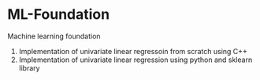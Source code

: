 # ML-Foundation
Machine learning foundation

1.  Implementation of univariate linear regressoin from scratch using C++
2.  Implementation of univariate linear regression using python and sklearn library
